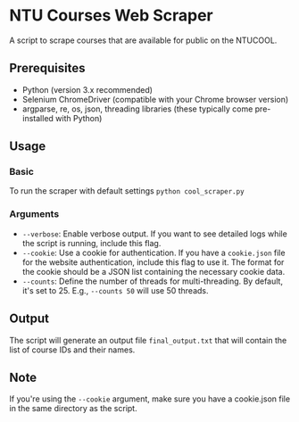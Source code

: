 # NTU Courses Web Scraper
A script to scrape courses that are available for public on the NTUCOOL. 

## Prerequisites

- Python (version 3.x recommended)
- Selenium ChromeDriver (compatible with your Chrome browser version)
- argparse, re, os, json, threading libraries (these typically come pre-installed with Python)

## Usage

### Basic
To run the scraper with default settings
```python cool_scraper.py```

### Arguments

- `--verbose`: Enable verbose output. If you want to see detailed logs while the script is running, include this flag.
- `--cookie`:  Use a cookie for authentication. If you have a `cookie.json` file for the website authentication, include this flag to use it. The format for the cookie should be a JSON list containing the necessary cookie data.
- `--counts`: Define the number of threads for multi-threading. By default, it's set to 25. E.g., `--counts 50` will use 50 threads.

## Output

The script will generate an output file `final_output.txt` that will contain the list of course IDs and their names.

## Note

If you're using the `--cookie` argument, make sure you have a cookie.json file in the same directory as the script.

